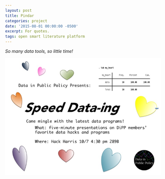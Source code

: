 ```yaml
---
layout: post
title: Pindar
categories: project
date: '2015-08-01 00:00:00 -0500'
excerpt: For quotes.
tags: open smart literature platform
---
```


*So many data tools, so little time!*


<img src="/resources/images/speed-dataing.jpg">